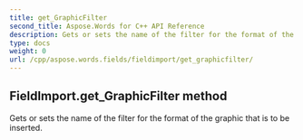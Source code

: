 ```yaml
---
title: get_GraphicFilter
second_title: Aspose.Words for C++ API Reference
description: Gets or sets the name of the filter for the format of the graphic that is to be inserted. 
type: docs
weight: 0
url: /cpp/aspose.words.fields/fieldimport/get_graphicfilter/
---
```

## FieldImport.get_GraphicFilter method


Gets or sets the name of the filter for the format of the graphic that is to be inserted. 

